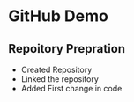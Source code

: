 # GitHub Demo

## Repoitory Prepration
 - Created Repository
 - Linked the repository
- Added First change in code	


